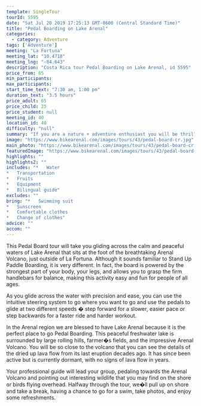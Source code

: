 ```yaml
---
template: SingleTour
tourId: 5595
date: "Sat Jul 20 2019 17:25:13 GMT-0600 (Central Standard Time)"
title: "Pedal Boarding on Lake Arenal"
categories: 
  - category: Adventure
tags: ['Adventure']
meeting: "La Fortuna"
meeting_lat: "10.4718"
meeting_lng: "-84.643"
description: "Costa Rica tour Pedal Boarding on Lake Arenal, id 5595"
price_from: 65
min_participants: 
max_participants: 
start_time_text: "7:30 am, 1:00 pm"
duration_text: "3.5 hours"
price_adult: 65
price_child: 25
price_student: null
meeting_id: 40
location_id: 40
difficulty: "null"
summary: "If you are a nature + adventure enthusiast you will be thrilled to try Costa Rica�s newest and most sought after water activity."
image: "https://www.bikearenal.com/images/tours/43/pedal-board-cr.jpg"
main_photo: "https://www.bikearenal.com/images/tours/43/pedal-board-cr.jpg"
featuredImage: "https://www.bikearenal.com/images/tours/43/pedal-board-cr.jpg"
highlights: ""
highlights2: ""
includes: "*   Water
*   Transportation
*   Fruits
*   Equipment
*   Bilingual guide"
excludes: ""
bring: "*   Swimming suit
*   Sunscreen
*   Comfortable clothes
*   Change of clothes"
advice: ""
accom: ""
---
```

This Pedal Board tour will take you gliding across the calm and peaceful waters of Lake Arenal that sits at the foot of the breathtaking Arenal Volcano, just outside of La Fortuna. Although it sounds familiar to Stand Up Paddle Boarding, it is very different. In fact, the board is powered by the strongest part of your body, your legs, and allows you to grasp the firm handlebars for balance, making this activity easy and fun for people of all ages.

As you glide across the water with precision and ease, you can use the intuitive steering system to go where you want to go and use the pedals to glide at two different speeds � step forward for a slower, easier pace or step backwards for a faster ride and harder workout.

In the Arenal region we are blessed to have Lake Arenal because it is the perfect place to go Pedal Boarding. This peaceful freshwater lake is surrounded by large rolling hills, farmer�s fields, and the impressive Arenal Volcano. You will be so close to the volcano that you can see the details of the dried up lava flow from its last eruption decades ago. It has since been active but is currently dormant, with no signs of lava flow in years.

Your professional guide will lead your group, pedaling towards the Arenal Volcano and pointing out interesting wildlife that you may find on the shore or birds flying overhead. Halfway through the tour, we�ll pull up on shore and take a break, having a chance to go for a swim, take photos, and enjoy some refreshments.